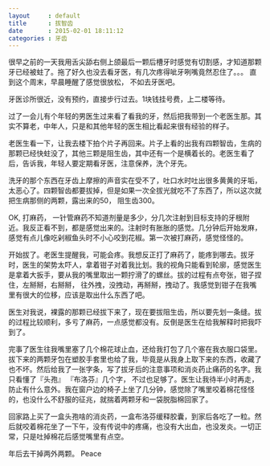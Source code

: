 ```yaml
---
layout     : default
title      : 拔智齿
date       : 2015-02-01 18:11:12
categories : 牙齿
---
```


很早之前的一天我用舌尖舔右侧上颌最后一颗后槽牙时感觉有切割感，才知道那颗牙已经被蛀了。拖了好久也没去看牙医，有几次疼得呲牙咧嘴竟然忍住了。。。 直到这个周末，早晨睡醒了感觉很放松，  不如去牙医吧。

牙医诊所很近，没有预约，直接步行过去。1块钱挂号费，上二楼等待。

过了一会儿有个年轻的男医生过来看了看我的牙，然后把我带到一个老医生那。其实不算老，中年人，只是和其他年轻的医生相比看起来很有经验的样子。

老医生看一下，让我去楼下拍个片子再回来。片子上看的出我有四颗智齿，生病的那颗已经快蛀没了，其他三颗是阻生齿，其中还有一个是横着长的。老医生看了后，告诉我，年轻人要定期看牙医，注意保养，洗个牙先。

洗牙的那个东西在牙齿上摩擦的声音实在受不了，吐口水时吐出很多黄黄的牙垢，太恶心了。四颗智齿都要拔掉，但是如果一次全拔光就吃不了东西了，所以这次就把生病那侧的两颗，露出来的50， 阻生齿300。

OK, 打麻药， 一针管麻药不知道剂量是多少，分几次注射到目标支持的牙根附近。我反正看不到，都是感觉出来的。注射时有胀胀的感觉。几分钟后开始发麻，感觉有点儿像吃剁椒鱼头时不小心咬到花椒。第一次被打麻药，感觉怪怪的。

开始拔了。老医生提醒我，可能会疼。我想反正打了麻药了，能疼到哪去。拔牙时，医生的架势太吓人，拿着钳子对着我比划。我的视角只能看到轮廓，感觉医生是拿着大扳手，要从我的嘴里取出一颗拧滑了的螺丝。拔的过程有点夸张，钳子捏住，左掰掰，右掰掰， 往外拽，没拽动，再掰掰，拽动了。我感觉到钳子在我嘴里有很大的位移，应该是取出什么东西了吧。

医生对我说，裸露的那颗已经拔下来了，现在要拔阻生齿，所以要先划一条缝。拔的过程比较顺利，多亏了麻药，一点感觉都没有。反倒是医生在给我解释时把我吓到了。

完事了医生往我嘴里塞了几个棉花球止血，还给我打包了几个塞在我衣服口袋里。拔下来的两颗牙包在塑胶手套里也给了我，毕竟是从我身上取下来的东西，收藏了也不坏。然后给我了一张字条，写了拔牙后的注意事项和消炎药止痛药的名字。我只看懂了『头孢』 『布洛芬』几个字， 不过也足够了。医生让我待半小时再走，防止有什么意外。我在窗户边的椅子上坐了几分钟，感觉除了嘴里咬着棉花怪怪的，也没什么不舒服的征兆，就揣着两颗牙和一袋脱脂棉回家了。

回家路上买了一盒头孢啥的消炎药，一盒布洛芬缓释胶囊，到家后各吃了一粒。然后就咬着棉花坐了一下午，没有传说中的疼痛，也没有大出血，也没发炎。一切正常，只是吐掉棉花后感觉嘴里有点空。

年后去干掉两外两颗。 Peace
